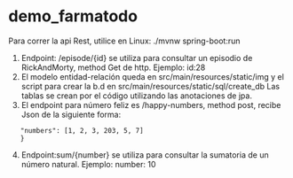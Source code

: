 # demo_farmatodo

Para correr la api Rest, utilice en Linux: ./mvnw spring-boot:run

1. Endpoint: /episode/{id} se utiliza para consultar un episodio de RickAndMorty, method Get de http. Ejemplo: id:28
2. El modelo entidad-relación queda en src/main/resources/static/img y el script para crear la b.d en src/main/resources/static/sql/create_db
   Las tablas se crean por el código utilizando las anotaciones de jpa.
3. El endpoint para número feliz es /happy-numbers, method post, recibe Json de la siguiente forma: 
```json{
   "numbers": [1, 2, 3, 203, 5, 7]
   }
   ```
4. Endpoint:sum/{number} se utiliza para consultar la sumatoria de un número natural. Ejemplo: number: 10